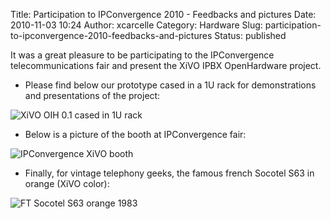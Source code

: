 Title: Participation to IPConvergence 2010 - Feedbacks and pictures
Date: 2010-11-03 10:24
Author: xcarcelle
Category: Hardware
Slug: participation-to-ipconvergence-2010-feedbacks-and-pictures
Status: published

It was a great pleasure to be participating to the IPConvergence
telecommunications fair and present the XiVO IPBX OpenHardware project.

-   Please find below our prototype cased in a 1U rack for
    demonstrations and presentations of the project:  

![XiVO OIH 0.1 cased in 1U
rack](/public/.XiVO_IOH_Casing_rack_1U_m.jpg "XiVO OIH 0.1 cased in 1U rack, nov. 2010")  

-   Below is a picture of the booth at IPConvergence fair:  

![IPConvergence XiVO
booth](/public/.P1040544_m.jpg "IPConvergence XiVO booth, nov. 2010")  

-   Finally, for vintage telephony geeks, the famous french Socotel S63
    in orange (XiVO color):  

![FT Socotel S63 orange
1983](/public/.P1040592_m.jpg "FT Socotel S63 orange 1983, nov. 2010")

</p>

